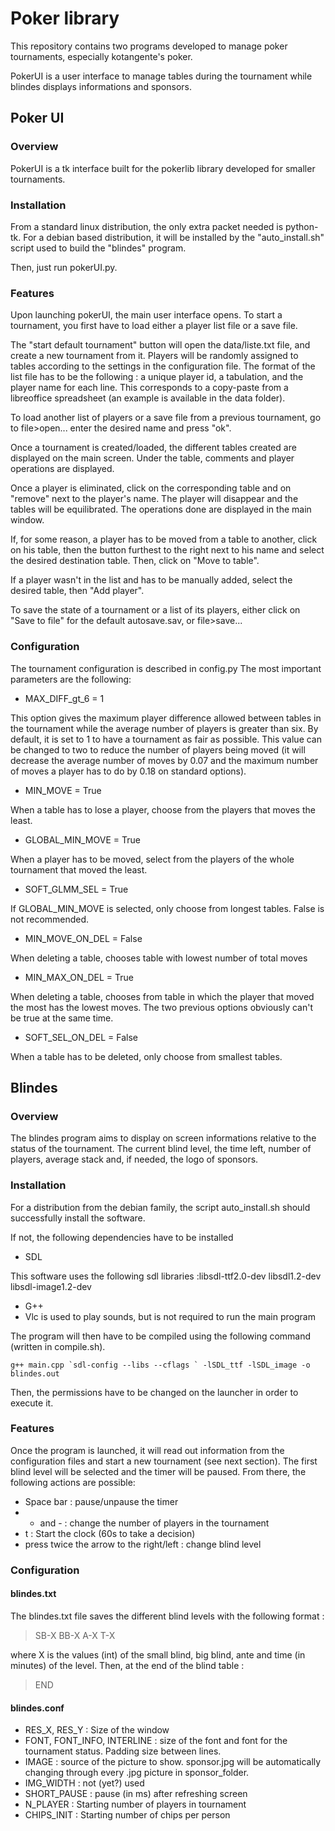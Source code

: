 # Poker library
This repository contains two programs developed to manage poker tournaments, especially kotangente's poker.

PokerUI is a user interface to manage tables during the tournament while blindes displays informations and sponsors.

## Poker UI
### Overview
PokerUI is a tk interface built for the pokerlib library developed for smaller tournaments.
### Installation
From a standard linux distribution, the only extra packet needed is python-tk. For a debian based distribution, it will be installed by the "auto_install.sh" script used to build the "blindes" program.

Then, just run pokerUI.py.

### Features

Upon launching pokerUI, the main user interface opens. To start a tournament, you first have to load either a player list file or a save file. 

The "start default tournament" button will open the data/liste.txt file, and create a new tournament from it. Players will be randomly assigned to tables according to the settings in the configuration file. The format of the list file has to be the following : a unique player id, a tabulation, and the player name for each line. This corresponds to a copy-paste from a libreoffice spreadsheet (an example is available in the data folder).

To load another list of players or a save file from a previous tournament, go to file>open... enter the desired name and press "ok".

Once a tournament is created/loaded, the different tables created are displayed on the main screen. Under the table, comments and player operations are displayed.

Once a player is eliminated, click on the corresponding table and on "remove" next to the player's name. The player will disappear and the tables will be equilibrated. The operations done are displayed in the main window.

If, for some reason, a player has to be moved from a table to another, click on his table, then the button furthest to the right next to his name and select the desired destination table. Then, click on "Move to table".

If a player wasn't in the list and has to be manually added, select the desired table, then "Add player".

To save the state of a tournament or a list of its players, either click on "Save to file" for the default autosave.sav, or file>save...


### Configuration

The tournament configuration is described in config.py The most important parameters are the following:

* MAX_DIFF_gt_6 = 1

This option gives the maximum player difference allowed between tables in the tournament while the average number of players is greater than six. By default, it is set to 1 to have a tournament as fair as possible. This value can be changed to two to reduce the number of players being moved (it will decrease the average number of moves by 0.07 and the maximum number of moves a player has to do by 0.18 on standard options). 

* MIN_MOVE = True

When a table has to lose a player, choose from the players that moves the least.

* GLOBAL_MIN_MOVE = True

When a player has to be moved, select from the players of the whole tournament that moved the least.

* SOFT_GLMM_SEL = True

If GLOBAL_MIN_MOVE is selected, only choose from longest tables. False is not recommended.

* MIN_MOVE_ON_DEL = False

When deleting a table, chooses table with lowest number of total moves
* MIN_MAX_ON_DEL = True

When deleting a table, chooses from table in which the player that moved the most has the lowest moves. The two previous options obviously can't be true at the same time.
* SOFT_SEL_ON_DEL = False

When a table has to be deleted, only choose from smallest tables.

## Blindes
### Overview
The blindes program aims to display on screen informations relative to the status of the tournament. The current blind level, the time left, number of players, average stack and, if needed, the logo of sponsors.

### Installation
For a distribution from the debian family, the script auto_install.sh should successfully install the software.

If not, the following dependencies have to be installed
* SDL

This software uses the following sdl libraries :libsdl-ttf2.0-dev libsdl1.2-dev libsdl-image1.2-dev
* G++
* Vlc is used to play sounds, but is not required to run the main program

The program will then have to be compiled using the following command (written in compile.sh).

```
g++ main.cpp `sdl-config --libs --cflags ` -lSDL_ttf -lSDL_image -o blindes.out
```
Then, the permissions have to be changed on the launcher in order to execute it.

### Features
Once the program is launched, it will read out information from the configuration files and start a new tournament (see next section). The first blind level will be selected and the timer will be paused. From there, the following actions are possible:
* Space bar : pause/unpause the timer
* + and - : change the number of players in the tournament
* t : Start the clock (60s to take a decision)
* press twice the arrow to the right/left : change blind level

### Configuration
#### blindes.txt
The blindes.txt file saves the different blind levels with the following format :
>SB-X BB-X A-X T-X

where X is the values (int) of the small blind, big blind, ante and time (in minutes) of the level. Then, at the end of the blind table :

>END

#### blindes.conf

* RES_X, RES_Y : Size of the window
* FONT, FONT_INFO, INTERLINE : size of the font and font for the tournament status. Padding size between lines.
* IMAGE : source of the picture to show. sponsor.jpg will be automatically changing through every .jpg picture in sponsor_folder.
* IMG_WIDTH : not (yet?) used
* SHORT_PAUSE : pause (in ms) after refreshing screen
* N_PLAYER : Starting number of players in tournament
* CHIPS_INIT : Starting number of chips per person

